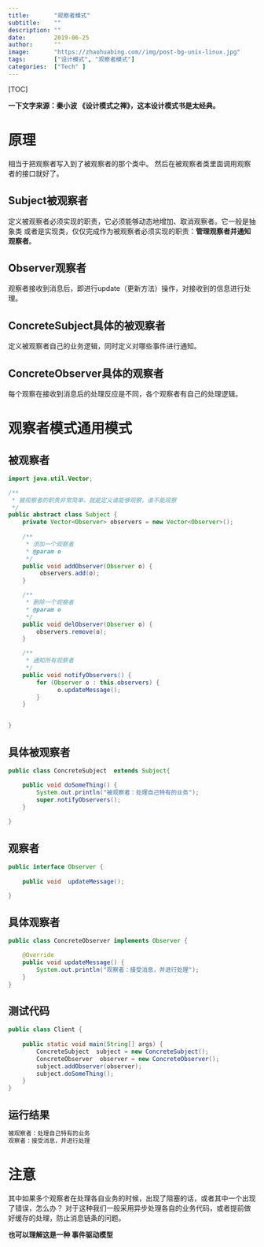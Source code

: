 ```yaml
---
title:       "观察者模式"
subtitle:    ""
description: ""
date:        2019-06-25
author:      ""
image:       "https://zhaohuabing.com//img/post-bg-unix-linux.jpg"
tags:        ["设计模式", "观察者模式"]
categories:  ["Tech" ]
---
```


[TOC]

**一下文字来源：秦小波  《设计模式之禅》，这本设计模式书是太经典。**

# 原理

相当于把观察者写入到了被观察者的那个类中。 然后在被观察者类里面调用观察者的接口就好了。 

## Subject被观察者

定义被观察者必须实现的职责，它必须能够动态地增加、取消观察者。它一般是抽象类 或者是实现类，仅仅完成作为被观察者必须实现的职责：**管理观察者并通知观察者**。

## Observer观察者

观察者接收到消息后，即进行update（更新方法）操作，对接收到的信息进行处理。

## ConcreteSubject具体的被观察者

定义被观察者自己的业务逻辑，同时定义对哪些事件进行通知。

## ConcreteObserver具体的观察者

每个观察在接收到消息后的处理反应是不同，各个观察者有自己的处理逻辑。

# 观察者模式通用模式

## 被观察者

```java
import java.util.Vector;

/**
 * 被观察者的职责非常简单，就是定义谁能够观察，谁不能观察
 */
public abstract class Subject {
    private Vector<Observer> observers = new Vector<Observer>();
    
    /**
     * 添加一个观察者
     * @param o
     */
    public void addObserver(Observer o) {
         observers.add(o);
    }

    /**
     * 删除一个观察者
     * @param o
     */
    public void delObserver(Observer o) {
        observers.remove(o);
    }

    /**
     * 通知所有观察者
     */
    public void notifyObservers() {
        for (Observer o : this.observers) {
              o.updateMessage();
        }
    }


}
```



## 具体被观察者

```java
public class ConcreteSubject  extends Subject{

    public void doSomeThing() {
        System.out.println("被观察者：处理自己特有的业务");
        super.notifyObservers();
    }
    
}
```



## 观察者

```java
public interface Observer {
    
    public void  updateMessage();

}
```

## 

## 具体观察者

```java
public class ConcreteObserver implements Observer {

    @Override
    public void updateMessage() {
        System.out.println("观察者：接受消息，并进行处理");
    }
}
```



## 测试代码

```java
public class Client {
    
    public static void main(String[] args) {
        ConcreteSubject  subject = new ConcreteSubject();
        ConcreteObserver  observer = new ConcreteObserver();
        subject.addObserver(observer);
        subject.doSomeThing();
    }
}
```



## 运行结果

```java
被观察者：处理自己特有的业务
观察者：接受消息，并进行处理
```



# 注意

其中如果多个观察者在处理各自业务的时候，出现了阻塞的话，或者其中一个出现了错误，怎么办？ 对于这种我们一般采用异步处理各自的业务代码，或者提前做好缓存的处理，防止消息链条的问题。

**也可以理解这是一种 事件驱动模型**

